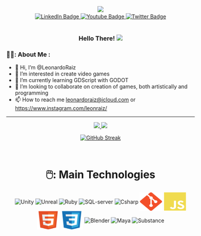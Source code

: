 <div id="header" align="center">
  <img src="https://media.tenor.com/NlnpmndaKagAAAAi/mixflavor-coko.gif" width="100"/>
  <div id="badges">
    <a href="https://www.linkedin.com/in/leonardoraiz">
      <img src="https://img.shields.io/badge/LinkedIn-blue?style=for-the-badge&logo=linkedin&logoColor=white" alt="LinkedIn Badge"/>
    </a>
    <a href="https://www.instagram.com/leonraiz">
      <img src="https://img.shields.io/badge/Instagram-blueviolet?style=for-the-badge&logo=instagram&logoColor=white" alt="Youtube Badge"/>
    </a>
    <a href="https://leonardoraiz.itch.io/">
      <img src="https://img.shields.io/badge/itch.io-1AC3ED?style=for-the-badge&logo=itch.io&logoColor=white" alt="Twitter Badge"/>
    </a>
  </div>
  <img src="https://komarev.com/ghpvc/?username=leonardoraiz&style=flat-square&color=AFED4C" alt=""/>
  <br/>
  <h3> Hello There! <img src="https://www.shareicon.net/data/128x128/2016/11/21/854790_kenobi_512x512.png" width="50px"/></h3>
  
  
</div>

### 👨‍💻: About Me :

- 👋 Hi, I’m @LeonardoRaiz
- 👀 I’m interested in create video games
- 🌱 I’m currently learning GDScript with GODOT
- 💞️ I’m looking to collaborate on creation of games, both artistically and programming
- 📫 How to reach me leonardoraiz@icloud.com or https://www.instagram.com/leonraiz/

<!---
LeonardoRaiz/LeonardoRaiz is a ✨ special ✨ repository because its `README.md` (this file) appears on your GitHub profile.
You can click the Preview link to take a look at your changes.

-->
***

 <div align="center">
  <a href="https://github.com/leonardoraiz">
  <img height="150em" src="https://github-readme-stats.vercel.app/api?username=leonardoraiz&show_icons=true&theme=dracula&include_all_commits=true&count_private=true"/>
  <img height="150em" src="https://github-readme-stats.vercel.app/api/top-langs/?username=leonardoraiz&layout=compact&langs_count=7&theme=dracula"/>

  
   <!-- [![GitHub Streak](http://github-readme-streak-stats.herokuapp.com?user=leonardoraiz&theme=dark&background=000000)](https://git.io/streak-stats) -->
  [![GitHub Streak](https://streak-stats.demolab.com/?user=leonardoraiz&theme=dark&background=000000)](https://git.io/streak-stats)
</div>
  
  
<div style="display: inline_block" align="center"><br>
  <h1>🖱️: Main Technologies</h1>
  <img align="center" alt="Unity" height="50" width="60" src="https://uixlibrary.com/uploads/icons/62ee2d16cb458f0e8150cfbe-42878531-unity.svg" />
  <img align="center" alt="Unreal" height="60" width="60" src="https://cdn.icon-icons.com/icons2/615/PNG/256/Unreal_Engine_icon-icons.com_56587.png" />
  <img align="center" alt="Ruby" height="50" width="50" src="https://purepng.com/public/uploads/large/purepng.com-rubyrubyblood-redgemstonemineral-corundumgemsapphires-1701528980196brgir.png" />
  <img align="center" alt="SQL-server" height="50" width="60" src="https://www.svgrepo.com/show/303229/microsoft-sql-server-logo.svg" />
  <img align="center" alt="Csharp" height="50" width="60" src="https://cdn.worldvectorlogo.com/logos/c--4.svg" />
  <img align="center" alt="git" height="50" width="60" src="https://raw.githubusercontent.com/devicons/devicon/master/icons/git/git-original.svg">
  <img align="center" alt="Js" height="50" width="60" src="https://raw.githubusercontent.com/devicons/devicon/master/icons/javascript/javascript-plain.svg">
  <img align="center" alt="HTML" height="50" width="60" src="https://raw.githubusercontent.com/devicons/devicon/master/icons/html5/html5-original.svg">
  <img align="center" alt="CSS" height="50" width="60" src="https://raw.githubusercontent.com/devicons/devicon/master/icons/css3/css3-original.svg">
  <img align="center" alt="Blender" height="50" width="60" src="https://cdn.worldvectorlogo.com/logos/blender-2.svg">
  <img align="center" alt="Maya" height="60" width="60" src="https://www.pugetsystems.com/wp-content/uploads/2022/08/Autodesk-Maya-Icon.png">
  <img align="center" alt="Substance" height="50" width="60" src="https://cdn.worldvectorlogo.com/logos/substance-painter.svg">
</div>
  

